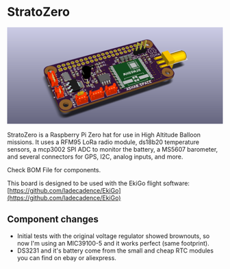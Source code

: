 # StratoZero

![StratoZero Board](StratoZero.png)

StratoZero is a Raspberry Pi Zero hat for use in High Altitude Balloon missions.
It uses a RFM95 LoRa radio module, ds18b20 temperature sensors, a mcp3002 SPI ADC to monitor the battery, a MS5607 barometer, and several connectors for GPS, I2C, analog inputs, and more.

Check BOM File for components.

This board is designed to be used with the EkiGo flight software: [https://github.com/ladecadence/EkiGo](https://github.com/ladecadence/EkiGo)


## Component changes

 * Initial tests with the original voltage regulator showed brownouts, so now I'm using an MIC39100-5 and it works perfect (same footprint).
 * DS3231 and it's battery come from the small and cheap RTC modules you can find on ebay or aliexpress.





